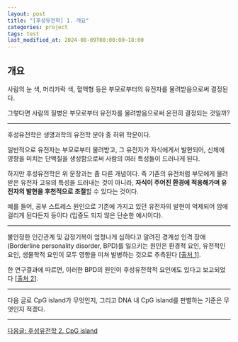 ```yaml
---
layout: post
title: "[후성유전학] 1. 개요"
categories: project
tags: test
last_modified_at: 2024-08-09T08:00:00~18:00
---  
```



## 개요  
사람의 눈 색, 머리카락 색, 혈액형 등은 부모로부터의 유전자를 물려받음으로써 결정된다. 

그렇다면 사람의 질병은 부모로부터 유전자를 물려받음으로써 온전히 결정되는 것일까?  

--- 

후성유전학은 생명과학의 유전학 분야 중 하위 학문이다. 

일반적으로 유전자는 부모로부터 물려받고, 그 유전자가 자식에게서 발현되어, 신체에 영향을 미치는 단백질을 생성함으로써 사람의 여러 특성들이 드러나게 된다.   

하지만 후성유전학은 위 문장과는 좀 다른 개념이다. 즉 기존의 유전처럼 부모에게 물려받은 유전자 고유의 특성을 드러내는 것이 아니라, **자식이 주어진 환경에 적응해가며 유전자의 발현을 후천적으로 조절**할 수 있다는 것이다.  

예를 들어, 공부 스트레스 원인으로 기존에 가지고 있던 유전자의 발현이 억제되어 암에 걸리게 된다든지 등이다 (입증도 되지 않은 단순한 예시이다).

---

불안정한 인간관계 및 감정기복이 엄청나게 심하다고 알려진 경계성 인격 장애 (Borderline personality disorder, BPD)를 일으키는 원인은 환경적 요인, 유전적인 요인, 생물학적 요인이 모두 영향을 미쳐 발병하는 것으로 추측된다 [[출처 1]](https://www.amc.seoul.kr/asan/healthinfo/disease/diseaseDetail.do?contentId=32723).

한 연구결과에 따르면, 이러한 BPD의 원인이 후성유전학적 요인에도 있다고 보고되었다 [[출처 2]](https://www.tandfonline.com/doi/abs/10.4161/epi.6.12.18363).  

--- 

다음 글로 CpG island가 무엇인지, 그리고 DNA 내 CpG island를 판별하는 기준은 무엇인지 적겠다.

---

[다음글: 후성유전학 2. CpG island](https://rlagksqls17.github.io/project/2024/08/11/methylation_cancer2.html)